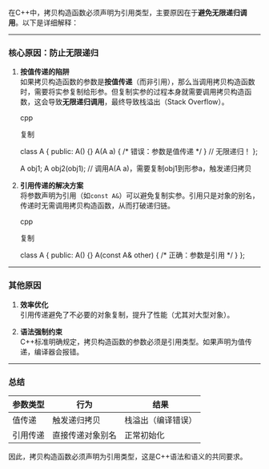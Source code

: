 在C++中，拷贝构造函数必须声明为引用类型，主要原因在于**避免无限递归调用**。以下是详细解释：

---

### 核心原因：防止无限递归

1. **按值传递的陷阱**  
    如果拷贝构造函数的参数是**按值传递**（而非引用），那么当调用拷贝构造函数时，需要将实参复制给形参。但复制实参的过程本身就需要调用拷贝构造函数，这会导致**无限递归调用**，最终导致栈溢出（Stack Overflow）。
    
    cpp
    
    复制
    
    class A {
    public:
        A() {}
        A(A a) { /* 错误：参数是值传递 */ } // 无限递归！
    };
    
    A obj1;
    A obj2(obj1); // 调用A(A a)，需要复制obj1到形参a，触发递归拷贝
    
2. **引用传递的解决方案**  
    将参数声明为引用（如`const A&`）可以避免复制实参。引用只是对象的别名，传递时无需调用拷贝构造函数，从而打破递归链。
    
    cpp
    
    复制
    
    class A {
    public:
        A() {}
        A(const A& other) { /* 正确：参数是引用 */ }
    };
    

---

### 其他原因

1. **效率优化**  
    引用传递避免了不必要的对象复制，提升了性能（尤其对大型对象）。
    
2. **语法强制约束**  
    C++标准明确规定，拷贝构造函数的参数必须是引用类型。如果声明为值传递，编译器会报错。
    

---

### 总结

|参数类型|行为|结果|
|---|---|---|
|值传递|触发递归拷贝|栈溢出（编译错误）|
|引用传递|直接传递对象别名|正常初始化|

因此，拷贝构造函数必须声明为引用类型，这是C++语法和语义的共同要求。